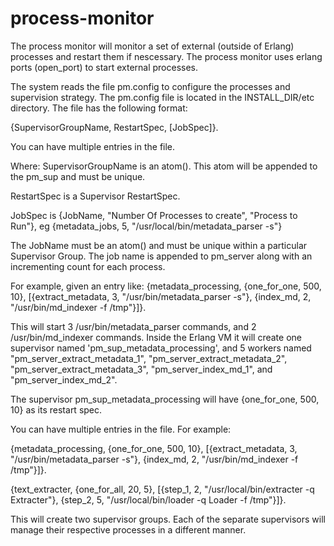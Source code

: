 process-monitor
===============
The process monitor will monitor a set of external (outside of Erlang) processes
and restart them if nescessary. The process monitor uses erlang ports (open_port)
to start external processes.

The system reads the file pm.config to configure the processes and supervision strategy.
The pm.config file is located in the INSTALL_DIR/etc directory. The file has the following
format:

{SupervisorGroupName, RestartSpec, [JobSpec]}.

You can have multiple entries in the file.

Where:
SupervisorGroupName is an atom(). This atom will be appended to the pm_sup and must
be unique.

RestartSpec is a Supervisor RestartSpec.

JobSpec is {JobName, "Number Of Processes to create", "Process to Run"}, eg
{metadata_jobs, 5, "/usr/local/bin/metadata_parser -s"}

The JobName must be an atom() and must be unique within a particular Supervisor Group. The
job name is appended to pm_server along with an incrementing count for each process.

For example, given an entry like:
{metadata_processing, {one_for_one, 500, 10},
    [{extract_metadata, 3, "/usr/bin/metadata_parser -s"},
     {index_md, 2, "/usr/bin/md_indexer -f /tmp"}]}.

This will start 3 /usr/bin/metadata_parser commands, and 2 /usr/bin/md_indexer commands.
Inside the Erlang VM it will create one supervisor named 'pm_sup_metadata_processing',
and 5 workers named "pm_server_extract_metadata_1", "pm_server_extract_metadata_2",
"pm_server_extract_metadata_3", "pm_server_index_md_1", and "pm_server_index_md_2".

The supervisor pm_sup_metadata_processing will have {one_for_one, 500, 10} as its restart 
spec.

You can have multiple entries in the file. For example:

{metadata_processing, {one_for_one, 500, 10},
    [{extract_metadata, 3, "/usr/bin/metadata_parser -s"},
     {index_md, 2, "/usr/bin/md_indexer -f /tmp"}]}.

{text_extracter, {one_for_all, 20, 5},
    [{step_1, 2, "/usr/local/bin/extracter -q Extracter"},
     {step_2, 5, "/usr/local/bin/loader -q Loader -f /tmp"}]}.

This will create two supervisor groups. Each of the separate supervisors will manage
their respective processes in a different manner.
